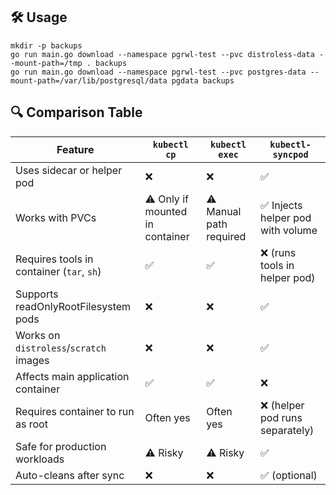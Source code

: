 ## 🛠️ Usage

```
mkdir -p backups
go run main.go download --namespace pgrwl-test --pvc distroless-data --mount-path=/tmp . backups
go run main.go download --namespace pgrwl-test --pvc postgres-data --mount-path=/var/lib/postgresql/data pgdata backups
```

## 🔍 Comparison Table

| Feature                                   | `kubectl cp`                    | `kubectl exec`          | `kubectl-syncpod`                |
|-------------------------------------------|---------------------------------|-------------------------|----------------------------------|
| Uses sidecar or helper pod                | ❌                               | ❌                       | ✅                                |
| Works with PVCs                           | ⚠️ Only if mounted in container | ⚠️ Manual path required | ✅ Injects helper pod with volume |
| Requires tools in container (`tar`, `sh`) | ✅                               | ✅                       | ❌ (runs tools in helper pod)     |
| Supports readOnlyRootFilesystem pods      | ❌                               | ❌                       | ✅                                |
| Works on `distroless`/`scratch` images    | ❌                               | ❌                       | ✅                                |
| Affects main application container        | ✅                               | ✅                       | ❌                                |
| Requires container to run as root         | Often yes                       | Often yes               | ❌ (helper pod runs separately)   |
| Safe for production workloads             | ⚠️ Risky                        | ⚠️ Risky                | ✅                                |
| Auto-cleans after sync                    | ❌                               | ❌                       | ✅ (optional)                     |
